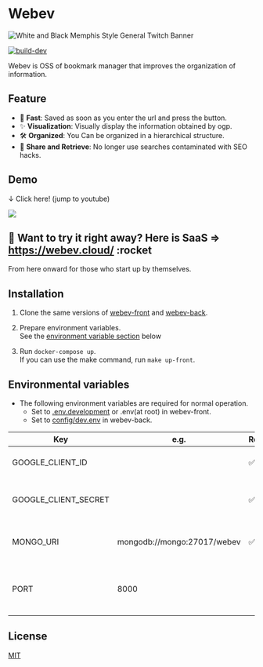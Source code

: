 # Webev

![White and Black Memphis Style General Twitch Banner](https://user-images.githubusercontent.com/48426654/112742744-362dbe80-8fcc-11eb-914f-6b07b48862ac.png)

[![build-dev](https://github.com/itizawa/webev-front/actions/workflows/ci-dev.yml/badge.svg?branch=master)](https://github.com/itizawa/webev-front/actions/workflows/ci-dev.yml)

Webev is OSS of bookmark manager that improves the organization of information.

## Feature

- 🐇 **Fast**: Saved as soon as you enter the url and press the button.
- ✨ **Visualization**: Visually display the information obtained by ogp.
- 🛠 **Organized**: You Can be organized in a hierarchical structure.
- 🤝 **Share and Retrieve**: No longer use searches contaminated with SEO hacks.

## Demo

↓ Click here! (jump to youtube)

<a width="500px" href="https://youtu.be/EmxXCfOtgMU" target="_blank" rel="noopener">
  <img src="https://user-images.githubusercontent.com/48426654/118361581-175ca900-b5c7-11eb-8c61-c5fc69053776.jpg"></img>
</a>

## :rocket: Want to try it right away? Here is SaaS => <https://webev.cloud/> :rocket

From here onward for those who start up by themselves.

## Installation

1. Clone the same versions of [webev-front](https://github.com/itizawa/webev-front) and [webev-back](https://github.com/itizawa/webev-back).

1. Prepare environment variables.  
See the [environment variable section](https://github.com/itizawa/webev-front/#--environmental-variables) below

1. Run `docker-compose up`.  
If you can use the make command, run `make up-front`.

## Environmental variables

- The following environment variables are required for normal operation.
  - Set to [.env.development](https://github.com/itizawa/webev-front/blob/master/.env.development) or .env(at root) in webev-front.
  - Set to [config/dev.env](https://github.com/itizawa/webev-back/blob/master/config/dev.env) in webev-back.

|Key | e.g. | Required | What is this? | memo |
|---|---|---|---|---|
|GOOGLE_CLIENT_ID |  | ✅ | client id for authentication of google ||
|GOOGLE_CLIENT_SECRET |  | ✅ | client secret for authentication of google ||
|MONGO_URI | mongodb://mongo:27017/webev | ✅  | For storing credentials for using by next-auth  | |
|PORT | 8000 |  | port for server  | Anything other than 3000 is fine |

## License

[MIT](LICENSE)
  
